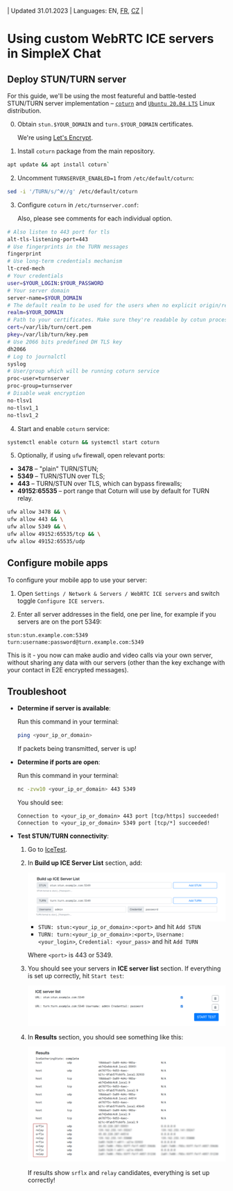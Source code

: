 | Updated 31.01.2023 | Languages: EN, [FR](/docs/lang/fr/WEBRTC.md), [CZ](/docs/lang/cs/WEBRTC.md) |

# Using custom WebRTC ICE servers in SimpleX Chat

## Deploy STUN/TURN server

For this guide, we'll be using the most featureful and battle-tested STUN/TURN server implementation – [`coturn`](https://github.com/coturn/coturn) and [`Ubuntu 20.04 LTS`](https://ubuntu.com/download/server) Linux distribution.

0. Obtain `stun.$YOUR_DOMAIN` and `turn.$YOUR_DOMAIN` certificates.

   We're using [Let's Encrypt](https://letsencrypt.org/getting-started/).

1. Install `coturn` package from the main repository.

```sh
apt update && apt install coturn`
```

2. Uncomment `TURNSERVER_ENABLED=1` from `/etc/default/coturn`:

```sh
sed -i '/TURN/s/^#//g' /etc/default/coturn
```

3. Configure `coturn` in `/etc/turnserver.conf`:

   Also, please see comments for each individual option.

```sh
# Also listen to 443 port for tls
alt-tls-listening-port=443
# Use fingerprints in the TURN messages
fingerprint
# Use long-term credentials mechanism
lt-cred-mech
# Your credentials
user=$YOUR_LOGIN:$YOUR_PASSWORD
# Your server domain
server-name=$YOUR_DOMAIN
# The default realm to be used for the users when no explicit origin/realm relationship was found
realm=$YOUR_DOMAIN
# Path to your certificates. Make sure they're readable by cotun process user/group
cert=/var/lib/turn/cert.pem
pkey=/var/lib/turn/key.pem
# Use 2066 bits predefined DH TLS key
dh2066
# Log to journalctl
syslog
# User/group which will be running coturn service
proc-user=turnserver
proc-group=turnserver
# Disable weak encryption
no-tlsv1
no-tlsv1_1
no-tlsv1_2
```

4. Start and enable `coturn` service:

```sh
systemctl enable coturn && systemctl start coturn
```

5. Optionally, if using `ufw` firewall, open relevant ports:

- **3478** – "plain" TURN/STUN;
- **5349** – TURN/STUN over TLS;
- **443** – TURN/STUN over TLS, which can bypass firewalls;
- **49152:65535** – port range that Coturn will use by default for TURN relay.

```sh
ufw allow 3478 && \
ufw allow 443 && \
ufw allow 5349 && \
ufw allow 49152:65535/tcp && \
ufw allow 49152:65535/udp
```

## Configure mobile apps

To configure your mobile app to use your server:

1. Open `Settings / Network & Servers / WebRTC ICE servers` and switch toggle `Configure ICE servers`.

2. Enter all server addresses in the field, one per line, for example if you servers are on the port 5349:

```
stun:stun.example.com:5349
turn:username:password@turn.example.com:5349
```

This is it - you now can make audio and video calls via your own server, without sharing any data with our servers (other than the key exchange with your contact in E2E encrypted messages).

## Troubleshoot

- **Determine if server is available**:

  Run this command in your terminal:

  ```sh
  ping <your_ip_or_domain>
  ```

  If packets being transmitted, server is up!

- **Determine if ports are open**:

  Run this command in your terminal:

  ```sh
  nc -zvw10 <your_ip_or_domain> 443 5349
  ```

  You should see:

  ```
  Connection to <your_ip_or_domain> 443 port [tcp/https] succeeded!
  Connection to <your_ip_or_domain> 5349 port [tcp/*] succeeded!
  ```

- **Test STUN/TURN connectivity**:

  1. Go to [IceTest](https://icetest.info/).

  2. In **Build up ICE Server List** section, add:

     <img src="./stun_1.png">

     - `STUN: stun:<your_ip_or_domain>:<port>` and hit `Add STUN`
     - `TURN: turn:<your_ip_or_domain>:<port>`, `Username: <your_login>`, `Credential: <your_pass>` and hit `Add TURN`

     Where `<port>` is 443 or 5349.

  3. You should see your servers in **ICE server list** section. If everything is set up correctly, hit `Start test`:

     <img src="./stun_2.png">

  4. In **Results** section, you should see something like this:

     <img src="./stun_3.png">

     If results show `srflx` and `relay` candidates, everything is set up correctly!


